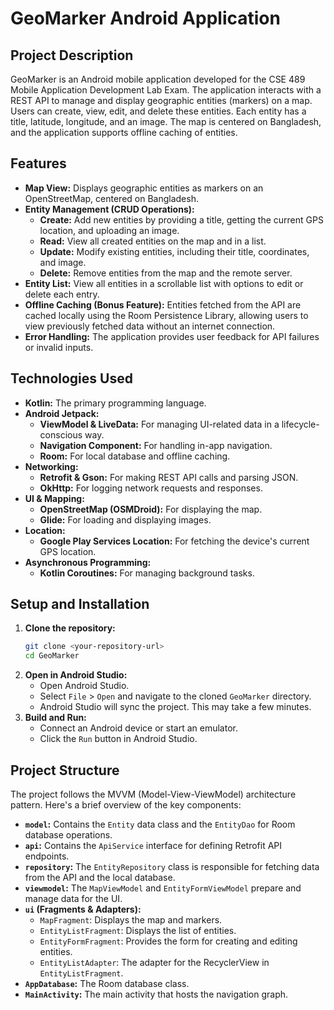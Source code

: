 # GeoMarker Android Application

## Project Description

GeoMarker is an Android mobile application developed for the CSE 489 Mobile Application Development Lab Exam. The application interacts with a REST API to manage and display geographic entities (markers) on a map. Users can create, view, edit, and delete these entities. Each entity has a title, latitude, longitude, and an image. The map is centered on Bangladesh, and the application supports offline caching of entities.

## Features

*   **Map View:** Displays geographic entities as markers on an OpenStreetMap, centered on Bangladesh.
*   **Entity Management (CRUD Operations):**
    *   **Create:** Add new entities by providing a title, getting the current GPS location, and uploading an image.
    *   **Read:** View all created entities on the map and in a list.
    *   **Update:** Modify existing entities, including their title, coordinates, and image.
    *   **Delete:** Remove entities from the map and the remote server.
*   **Entity List:** View all entities in a scrollable list with options to edit or delete each entry.
*   **Offline Caching (Bonus Feature):** Entities fetched from the API are cached locally using the Room Persistence Library, allowing users to view previously fetched data without an internet connection.
*   **Error Handling:** The application provides user feedback for API failures or invalid inputs.

## Technologies Used

*   **Kotlin:** The primary programming language.
*   **Android Jetpack:**
    *   **ViewModel & LiveData:** For managing UI-related data in a lifecycle-conscious way.
    *   **Navigation Component:** For handling in-app navigation.
    *   **Room:** For local database and offline caching.
*   **Networking:**
    *   **Retrofit & Gson:** For making REST API calls and parsing JSON.
    *   **OkHttp:** For logging network requests and responses.
*   **UI & Mapping:**
    *   **OpenStreetMap (OSMDroid):** For displaying the map.
    *   **Glide:** For loading and displaying images.
*   **Location:**
    *   **Google Play Services Location:** For fetching the device's current GPS location.
*   **Asynchronous Programming:**
    *   **Kotlin Coroutines:** For managing background tasks.

## Setup and Installation

1.  **Clone the repository:**
    ```bash
    git clone <your-repository-url>
    cd GeoMarker
    ```
2.  **Open in Android Studio:**
    *   Open Android Studio.
    *   Select `File` > `Open` and navigate to the cloned `GeoMarker` directory.
    *   Android Studio will sync the project. This may take a few minutes.
3.  **Build and Run:**
    *   Connect an Android device or start an emulator.
    *   Click the `Run` button in Android Studio.

## Project Structure

The project follows the MVVM (Model-View-ViewModel) architecture pattern. Here's a brief overview of the key components:

*   **`model`:** Contains the `Entity` data class and the `EntityDao` for Room database operations.
*   **`api`:** Contains the `ApiService` interface for defining Retrofit API endpoints.
*   **`repository`:** The `EntityRepository` class is responsible for fetching data from the API and the local database.
*   **`viewmodel`:** The `MapViewModel` and `EntityFormViewModel` prepare and manage data for the UI.
*   **`ui` (Fragments & Adapters):**
    *   `MapFragment`: Displays the map and markers.
    *   `EntityListFragment`: Displays the list of entities.
    *   `EntityFormFragment`: Provides the form for creating and editing entities.
    *   `EntityListAdapter`: The adapter for the RecyclerView in `EntityListFragment`.
*   **`AppDatabase`:** The Room database class.
*   **`MainActivity`:** The main activity that hosts the navigation graph.